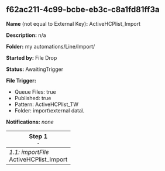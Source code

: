 ## f62ac211-4c99-bcbe-eb3c-c8a1fd81ff3a

**Name** (not equal to External Key)**:** ActiveHCPlist_Import

**Description:** n/a

**Folder:** my automations/Line/Import/

**Started by:** File Drop

**Status:** AwaitingTrigger

**File Trigger:**

* Queue Files: true
* Published: true
* Pattern: ActiveHCPlist_TW
* Folder:  import\external data\

**Notifications:** _none_


| Step 1<br>_<small>-</small>_ |
| --- |
| _1.1: importFile_<br>ActiveHCPlist_Import |
